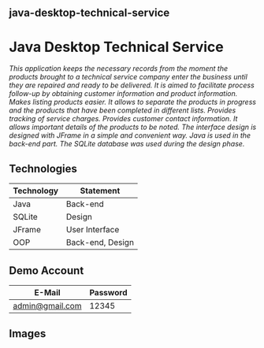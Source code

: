 ## java-desktop-technical-service
# Java Desktop Technical Service
*This application keeps the necessary records from the moment the products brought to a technical service company enter the business until they are repaired and ready to be delivered. It is aimed to facilitate process follow-up by obtaining customer information and product information. Makes listing products easier. It allows to separate the products in progress and the products that have been completed in different lists. Provides tracking of service charges. Provides customer contact information. It allows important details of the products to be noted. The interface design is designed with JFrame in a simple and convenient way. Java is used in the back-end part. The SQLite database was used during the design phase.*
## Technologies
Technology  | Statement
------------- | -------------
Java | Back-end
SQLite | Design
JFrame | User Interface
OOP | Back-end, Design
## Demo Account
E-Mail  | Password
------------- | -------------
admin@gmail.com | 12345
## Images

